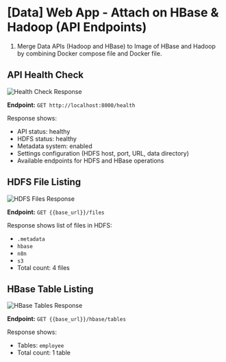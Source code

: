 # [Data] Web App - Attach on HBase & Hadoop (API Endpoints)

1. Merge Data APIs (Hadoop and HBase) to Image of HBase and Hadoop by combining Docker compose file and Docker file.

## API Health Check

![Health Check Response](image1.png)

**Endpoint:** `GET http://localhost:8000/health`

Response shows:
- API status: healthy
- HDFS status: healthy
- Metadata system: enabled
- Settings configuration (HDFS host, port, URL, data directory)
- Available endpoints for HDFS and HBase operations

## HDFS File Listing

![HDFS Files Response](image2.png)

**Endpoint:** `GET {{base_url}}/files`

Response shows list of files in HDFS:
- `.metadata`
- `hbase`
- `n8n`
- `s3`
- Total count: 4 files

## HBase Table Listing

![HBase Tables Response](image3.png)

**Endpoint:** `GET {{base_url}}/hbase/tables`

Response shows:
- Tables: `employee`
- Total count: 1 table
